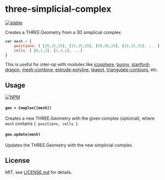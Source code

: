 # three-simplicial-complex

[![stable](http://badges.github.io/stability-badges/dist/stable.svg)](http://github.com/badges/stability-badges)

Creates a THREE.Geometry from a 3D simplicial complex. 

```js
var mesh = {
    positions: [ [25,25,25], [15,15,25], [50,50,25], [15,15,15], ... ],
    cells: [ [0,1,2], [1,3,2], ...]
}
```

This is useful for inter-op with modules like [icosphere](https://www.npmjs.org/package/icosphere), [bunny](https://www.npmjs.org/package/bunny), [stanford-dragon](https://www.npmjs.org/package/stanford-dragon), [mesh-combine](https://www.npmjs.org/package/mesh-combine), [extrude-polyline](https://www.npmjs.org/package/extrude-polyline), [teapot](https://www.npmjs.org/package/teapot), [triangulate-contours](https://www.npmjs.org/package/triangulate-contours), etc.

## Usage

[![NPM](https://nodei.co/npm/three-simplicial-complex.png)](https://nodei.co/npm/three-simplicial-complex/)

#### `geo = Complex([mesh])`

Creates a new THREE.Geometry with the given complex (optional), where `mesh` contains `{ positions, cells }`.

#### `geo.update(mesh)`

Updates the THREE.Geometry with the new simplicial complex.

## License

MIT, see [LICENSE.md](http://github.com/mattdesl/three-simplicial-complex/blob/master/LICENSE.md) for details.
